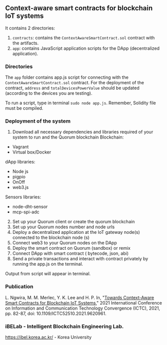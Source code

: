 ## Context-aware smart contracts for blockchain IoT systems
   
It contains 2 directories:

1. `contracts`: contains the `ContextAwareSmartContract.sol` contract with the artifacts.
2. `app`: contains JavaScript application scripts for the DApp (decentralized application).

### Directories

The `app` folder contains app.js script for connecting with the `ContextAwareSmartContract.sol` contract.
For the deployment of the contract, `address` and `totalDevicesPowerValue` should be updated (according to the devices you are testing).


To run a script, type in terminal `sudo node app.js`. Remember, Solidity file must be compiled.

### Deployment of the system

1. Download all necessary dependencies and libraries required of your system to run and the Quorum blockchain
Blockchain:
- Vagrant
- Virtual box/Docker

dApp libraries:
- Node js
- pigpio
- OnOff
- web3.js

Sensors libraries:
- node-dht-sensor
- mcp-spi-adc

2. Set up your Quorum client or create the quorum blockchain
3. Set up your Quorum nodes number and node urls
4. Deploy a decentralized application at the IoT gateway node(s) connected to the blockchain node (s)
5. Connect web3 to your Quorum nodes on the DApp
6. Deploy the smart contract on Quorum (sandbox) or remix
7. Connect DApp with smart contract ( bytecode, json, abi)
8. Send a private transactions and interact with contract privately by running the app.js on the terminal.

Output from script will appear in terminal.

### Publication
L. Ngwira, M. M. Merlec, Y. K. Lee and H. P. In, "[Towards Context-Aware Smart Contracts for Blockchain IoT Systems](https://ieeexplore.ieee.org/document/9620961)," 2021 International Conference on Information and Communication Technology Convergence (ICTC), 2021, pp. 82-87, doi: 10.1109/ICTC52510.2021.9620961.


### iBELab - Intelligent Blockchain Engineering Lab.
https://ibel.korea.ac.kr/ - Korea University
